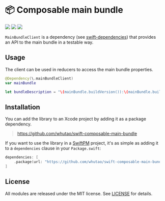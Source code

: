 # 📦 Composable main bundle

<p>
    <img src="https://img.shields.io/badge/Swift-5.9-orange.svg" />
    <img src="https://img.shields.io/badge/iOS->= 15.0-red.svg" />
    <img src="https://img.shields.io/badge/license-MIT-blue.svg" />
</p>

`MainBundleClient` is a dependency (see [swift-dependencies](https://github.com/pointfreeco/swift-dependencies)) that provides an API to the main bundle in a testable way.

## Usage

The client can be used in reducers to access the main bundle properties.

```swift
@Dependency(\.mainBundleClient)
var mainBundle

let bundleDescription = "\(mainBundle.buildVersion()):\(mainBundle.buildNumber())" 
```

## Installation

You can add the library to an Xcode project by adding it as a package dependency.

> https://github.com/whutao/swift-composable-main-bundle

If you want to use the library in a [SwiftPM](https://swift.org/package-manager/) project, it's as simple as adding it to a `dependencies` clause in your `Package.swift`:

``` swift
dependencies: [
    .package(url: "https://github.com/whutao/swift-composable-main-bundle", from: "1.0.0")
]
```

## License

All modules are released under the MIT license. See [LICENSE](LICENSE) for details.
